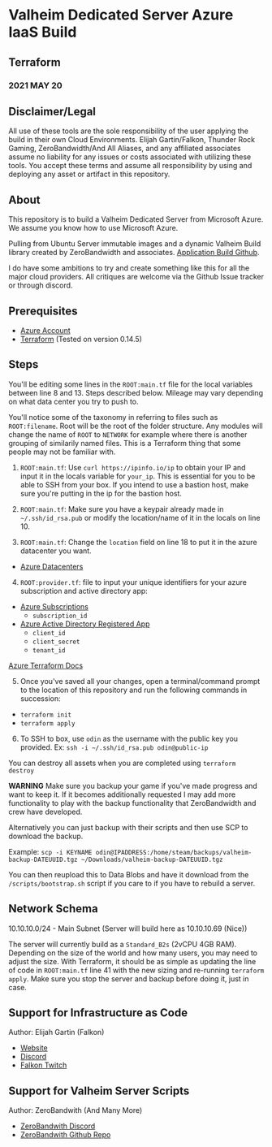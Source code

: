 # Valheim Dedicated Server Azure IaaS Build

## Terraform

### 2021 MAY 20

## Disclaimer/Legal

All use of these tools are the sole responsibility of the user applying the build in their own Cloud Environments.  Elijah Gartin/Falkon, Thunder Rock Gaming, ZeroBandwidth/And All Aliases, and any affiliated associates assume no liability for any issues or costs associated with utilizing these tools. You accept these terms and assume all responsibility by using and deploying any asset or artifact in this repository.

## About

This repository is to build a Valheim Dedicated Server from Microsoft Azure.  We assume you know how to use Microsoft Azure.

Pulling from Ubuntu Server immutable images and a dynamic Valheim Build library created by ZeroBandwidth and associates. [Application Build Github](https://github.com/Nimdy/Dedicated_Valheim_Server_Script.git). 

I do have some ambitions to try and create something like this for all the major cloud providers. All critiques are welcome via the Github Issue tracker or through discord.

## Prerequisites

  - [Azure Account](https://azure.microsoft.com/en-us/free/)
  - [Terraform](https://www.terraform.io/downloads.html) (Tested on version 0.14.5)

## Steps

You'll be editing some lines in the `ROOT:main.tf` file for the local variables between line 8 and 13. Steps described below. Mileage may vary depending on what data center you try to push to.

You'll notice some of the taxonomy in referring to files such as `ROOT:filename`.  Root will be the root of the folder structure. Any modules will change the name of `ROOT` to `NETWORK` for example where there is another grouping of similarily named files.  This is a Terraform thing that some people may not be familiar with.

1. `ROOT:main.tf`: Use `curl https://ipinfo.io/ip` to obtain your IP and input it in the locals variable for `your_ip`. This is essential for you to be able to SSH from your box.  If you intend to use a bastion host, make sure you're putting in the ip for the bastion host.

2. `ROOT:main.tf`: Make sure you have a keypair already made in `~/.ssh/id_rsa.pub` or modify the location/name of it in the locals on line 10.

3. `ROOT:main.tf`: Change the `location` field on line 18 to put it in the azure datacenter you want. 
  - [Azure Datacenters](https://azure.microsoft.com/en-us/global-infrastructure/geographies/)

4. `ROOT:provider.tf`: file to input your unique identifiers for your azure subscription and active directory app: 
  - [Azure Subscriptions](https://portal.azure.com/#blade/Microsoft_Azure_Billing/SubscriptionsBlade)
    - `subscription_id`
  - [Azure Active Directory Registered App](https://portal.azure.com/#blade/Microsoft_AAD_IAM/ActiveDirectoryMenuBlade/RegisteredApps)
    - `client_id`
    - `client_secret`
    - `tenant_id`

  [Azure Terraform Docs](https://registry.terraform.io/providers/hashicorp/azurerm/latest/docs)

5. Once you've saved all your changes, open a terminal/command prompt to the location of this repository and run the following commands in succession:
  - `terraform init`
  - `terraform apply`

6. To SSH to box, use `odin` as the username with the public key you provided. Ex: `ssh -i ~/.ssh/id_rsa.pub odin@public-ip`

  You can destroy all assets when you are completed using `terraform destroy`

  **WARNING**
  Make sure you backup your game if you've made progress and want to keep it. If it becomes additionally requested I may add more functionality to play with the backup functionality that ZeroBandwidth and crew have developed.

  Alternatively you can just backup with their scripts and then use SCP to download the backup.

  Example:
  ```scp -i KEYNAME odin@IPADDRESS:/home/steam/backups/valheim-backup-DATEUUID.tgz ~/Downloads/valheim-backup-DATEUUID.tgz```

  You can then reupload this to Data Blobs and have it download from the `/scripts/bootstrap.sh` script if you care to if you have to rebuild a server.

## Network Schema

10.10.10.0/24 - Main Subnet (Server will build here as 10.10.10.69 (Nice))

The server will currently build as a `Standard_B2s` (2vCPU 4GB RAM). Depending on the size of the world and how many users, you may need to adjust the size. With Terraform, it should be as simple as updating the line of code in `ROOT:main.tf` line 41 with the new sizing and re-running `terraform apply`. Make sure you stop the server and backup before doing it, just in case.

## Support for Infrastructure as Code

Author: Elijah Gartin (Falkon)

- [Website](https://www.thunderrockgaming.com)
- [Discord](https://discord.gg/Trwr3Ty)
- [Falkon Twitch](https://twitch.tv/FalkonTTV)

## Support for Valheim Server Scripts

Author: ZeroBandwith (And Many More)

- [ZeroBandwith Discord](https://discord.gg/ejgQUfc)
- [ZeroBandwith Github Repo](https://github.com/Nimdy/Dedicated_Valheim_Server_Script.git)